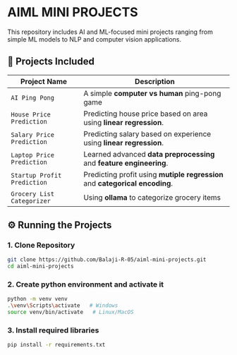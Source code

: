 # AIML MINI PROJECTS
This repository includes AI and ML-focused mini projects ranging from simple ML models to NLP and computer vision applications.

## 📁 Projects Included

| Project Name                  | Description                                        |
|-------------------------------|----------------------------------------------------|
| `AI Ping Pong`                | A simple **computer vs human** ping-pong game      |
| `House Price Prediction`      | Predicting house price based on area using **linear regression**.     |
| `Salary Price Prediction`     | Predicting salary based on experience using **linear regression**.    |
| `Laptop Price Prediction`     | Learned advanced **data preprocessing** and **feature engineering**. |
| `Startup Profit Prediction`   | Predicting profit using **mutiple regression** and **categorical encoding**.  |
| `Grocery List Categorizer`    | Using **ollama** to categorize grocery items   |








## ⚙️ Running the Projects

### 1. Clone Repository
```bash
git clone https://github.com/Balaji-R-05/aiml-mini-projects.git
cd aiml-mini-projects
```

### 2. Create python environment and activate it
```bash
python -m venv venv
.\venv\Scripts\activate   # Windows
source venv/bin/activate   # Linux/MacOS
```

### 3. Install required libraries
```bash
pip install -r requirements.txt
```